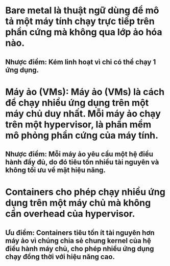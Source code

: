 # Bare metal là thuật ngữ dùng để mô tả một máy tính chạy trực tiếp trên phần cứng mà không qua lớp ảo hóa nào.
## Nhược điểm: Kém linh hoạt vì chỉ có thể chạy 1 ứng dụng.

# Máy ảo (VMs): Máy ảo (VMs) là cách để chạy nhiều ứng dụng trên một máy chủ duy nhất. Mỗi máy ảo chạy trên một hypervisor, là phần mềm mô phỏng phần cứng của máy tính.
## Nhược điểm: Mỗi máy ảo yêu cầu một hệ điều hành đầy đủ, do đó tiêu tốn nhiều tài nguyên và không tối ưu về mặt hiệu năng.

# Containers cho phép chạy nhiều ứng dụng trên một máy chủ mà không cần overhead của hypervisor.
## Ưu điểm: Containers tiêu tốn ít tài nguyên hơn máy ảo vì chúng chia sẻ chung kernel của hệ điều hành máy chủ, cho phép nhiều ứng dụng chạy đồng thời với hiệu năng cao.
